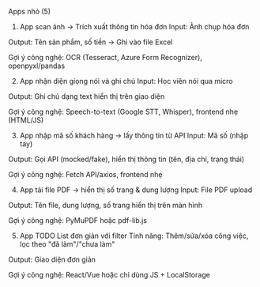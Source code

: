 Apps nhỏ (5)
1. App scan ảnh → Trích xuất thông tin hóa đơn
Input: Ảnh chụp hóa đơn

Output: Tên sản phẩm, số tiền → Ghi vào file Excel

Gợi ý công nghệ: OCR (Tesseract, Azure Form Recognizer), openpyxl/pandas

2. App nhận diện giọng nói và ghi chú
Input: Học viên nói qua micro

Output: Ghi chú dạng text hiển thị trên giao diện

Gợi ý công nghệ: Speech-to-text (Google STT, Whisper), frontend nhẹ (HTML/JS)

3. App nhập mã số khách hàng → lấy thông tin từ API
Input: Mã số (nhập tay)

Output: Gọi API (mocked/fake), hiển thị thông tin (tên, địa chỉ, trạng thái)

Gợi ý công nghệ: Fetch API/axios, frontend nhẹ

4. App tải file PDF → hiển thị số trang & dung lượng
Input: File PDF upload

Output: Tên file, dung lượng, số trang hiển thị trên màn hình

Gợi ý công nghệ: PyMuPDF hoặc pdf-lib.js

5. App TODO List đơn giản với filter
Tính năng: Thêm/sửa/xóa công việc, lọc theo "đã làm"/"chưa làm"

Output: Giao diện đơn giản

Gợi ý công nghệ: React/Vue hoặc chỉ dùng JS + LocalStorage